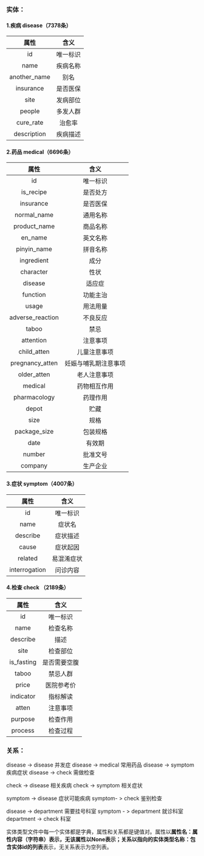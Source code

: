 ### 实体：

#### 1.疾病  disease（7378条）

|     属性     |   含义   |
| :----------: | :------: |
|      id      | 唯一标识 |
|     name     | 疾病名称 |
| another_name |   别名   |
|  insurance   | 是否医保 |
|     site     | 发病部位 |
|    people    | 多发人群 |
|  cure_rate   |  治愈率  |
| description  | 疾病描述 |

#### 2.药品  medical（6696条）

|       属性       |         含义         |
| :--------------: | :------------------: |
|        id        |       唯一标识       |
|    is_recipe     |       是否处方       |
|    insurance     |       是否医保       |
|   normal_name    |       通用名称       |
|   product_name   |       商品名称       |
|     en_name      |       英文名称       |
|   pinyin_name    |       拼音名称       |
|    ingredient    |         成分         |
|    character     |         性状         |
|     disease      |        适应症        |
|     function     |       功能主治       |
|      usage       |       用法用量       |
| adverse_reaction |       不良反应       |
|      taboo       |         禁忌         |
|    attention     |       注意事项       |
|   child_atten    |     儿童注意事项     |
| pregnancy_atten  | 妊娠与哺乳期注意事项 |
|   older_atten    |     老人注意事项     |
|     medical      |     药物相互作用     |
|   pharmacology   |       药理作用       |
|      depot       |         贮藏         |
|       size       |         规格         |
|   package_size   |       包装规格       |
|       date       |        有效期        |
|      number      |       批准文号       |
|     company      |       生产企业       |

#### 3.症状  symptom（4007条）

|     属性      |    含义    |
| :-----------: | :--------: |
|      id       |  唯一标识  |
|     name      |   症状名   |
|   describe    |  症状描述  |
|     cause     |  症状起因  |
|    related    | 易混淆症状 |
| interrogation |  问诊内容  |

#### 4.检查  check （2189条）

|    属性    |     含义     |
| :--------: | :----------: |
|     id     |   唯一标识   |
|    name    |   检查名称   |
|  describe  |     描述     |
|    site    |   检查部位   |
| is_fasting | 是否需要空腹 |
|   taboo    |   禁忌人群   |
|   price    |  医院参考价  |
| indicator  |   指标解读   |
|   atten    |   注意事项   |
|  purpose   |   检查作用   |
|  process   |   检查过程   |



### 关系：

disease -> disease  并发症
disease -> medical  常用药品
disease -> symptom  疾病症状
disease -> check  需做检查

check -> disease 相关疾病
check ->  symptom  相关症状

symptom -> disease 症状可能疾病
symptom- > check  鉴别检查

disease -> department 需要挂号科室
symptom - > department 就诊科室
department -> check 科室



实体类型文件中每一个实体都是字典，属性和关系都是键值对。属性以**属性名：属性内容（字符串）**表示，无该属性以None表示；关系以**指向的实体类型名称：包含实体id的列表**表示，无关系表示为空列表。